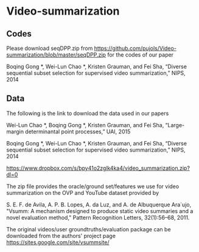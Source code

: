 # Video-summarization

## Codes
Please download seqDPP.zip from
https://github.com/pujols/Video-summarization/blob/master/seqDPP.zip
for the codes of our paper

Boqing Gong *, Wei-Lun Chao *, Kristen Grauman, and Fei Sha, “Diverse sequential subset selection for supervised video summarization,” NIPS, 2014


## Data
The following is the link to download the data used in our papers

Wei-Lun Chao *, Boqing Gong *, Kristen Grauman, and Fei Sha, “Large-margin determinantal point processes,” UAI, 2015

Boqing Gong *, Wei-Lun Chao *, Kristen Grauman, and Fei Sha, “Diverse sequential subset selection for supervised video summarization,” NIPS, 2014

https://www.dropbox.com/s/bpy41o2zglk4ka4/video_summarization.zip?dl=0

The zip file provides the oracle/ground set/features we use for video summarization on the OVP and YouTube dataset provided by

S. E. F. de Avila, A. P. B. Lopes, A. da Luz, and A. de Albuquerque Ara´ujo, "Vsumm: A mechanism designed to produce static
video summaries and a novel evaluation method," Pattern Recognition Letters, 32(1):56–68, 2011.

The original videos/user groundtruths/evaluation package can be downloaded from the authors' project page
https://sites.google.com/site/vsummsite/
